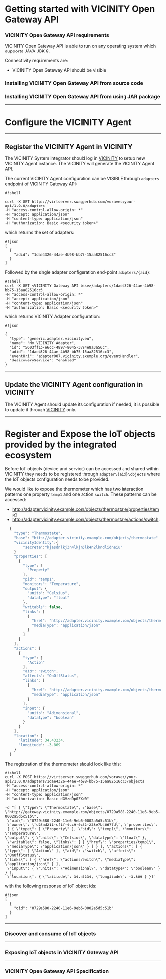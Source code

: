 # Getting started with VICINITY Open Gateway API #

### VICINITY Open Gateway API requirements ###
VICINITY Open Gateway API is able to run on any operating system which supports JAVA JDK 8.

Connectivity requirements are:
* VICINITY Open Gateway API should be visible  


### Installing VICINITY Open Gateway API from source code ###

### Installing VICINITY Open Gateway API from using JAR package ###

***
# Configure the VICINITY Agent #
------
## Register the VICINITY Agent in VICINITY ##
The VICINITY System integrator should log in [VICINITY](http://vicinity.bavenir.eu) to setup new VICINITY Agent instance. The VICINITY will generate the VICINITY Agent API.

The current VICINITY Agent configuration can be VISIBLE through `adapters` endpoint of VICINITY Gateway API:
```
#!shell

curl -X GET https://virtserver.swaggerhub.com/voravec/your-api/1.0.0/adapters 
-H "access-control-allow-origin: *" 
-H "accept: application/json" 
-H "content-type: application/json" 
-H "authorization: Basic <security token>"
```
which returns the set of adapters:
```
#!json
[
  {
    "adid": "1dae4326-44ae-4b98-bb75-15aa82516cc3"
  }
]
```
Followed by the single adapter configuration end-point `adapters/{aid}`:
```
#!shell
curl -X GET <VICINITY Gateway API base>/adapters/1dae4326-44ae-4b98-bb75-15aa82516cc3 
-H "access-control-allow-origin: *" 
-H "accept: application/json" 
-H "content-type: application/json" 
-H "authorization: Basic <security token>"
```
which returns VICINITY Adapter configuration:
```
#!json

{
  "type": "generic.adapter.vicinity.eu",
  "name": "My VICINITY Adapter",
  "id": "5603ff1b-e6cc-4897-8045-3724e8a3a56c",
  "adid": "1dae4326-44ae-4b98-bb75-15aa82516cc3",
  "eventUri": "adapter007.vicinity.exemple.org/eventHandler",
  "desicoveryService": "enabled"
}
```
***
## Update the VICINITY Agent configuration in VICINITY ##
The VICINITY Agent should update its configuration if needed, it is possible to update it through [VICINITY](http://vicinity.bavenir.eu) only.

***
# Register and Expose the IoT objects provided by the integrated ecosystem #
Before IoT objects (device and service) can be accessed and shared within VICINITY they needs to be registered through `adapter\{aid}\objects` where the IoT objects configuration needs to be provided.

We would like to expose the thermometer which has two interaction patterns one property `temp1` and one action `switch`. These patterns can be accessed:
* http://adapter.vicinity.example.com/objects/thermostate/properties/temp1
* http://adapter.vicinity.example.com/objects/thermostate/actions/switch.


```javascript
  {
    "type": "Thermostate",
    "base": "http://adapter.vicinity.example.com/objects/thermostate"
    "vicinityIdentity":{
        "secrete":"kjasdnlkj3n4lkjn3lk4n2lkndlidneiu"
    }
    "properties": [
      {
        "type": [
          "Property"
        ],
        "pid": "temp1",
        "monitors": "Temperature",
        "output": {
          "units": "Celsius",
          "datatype": "float"
        },
        "writable": false,
        "links": [
          {
            "href": "http://adapter.vicinity.example.com/objects/thermostate/properties/temp1",
            "mediaType": "application/json"
          }
        ]
      }
    ],
    "actions": [
      {
        "type": [
          "Action"
        ],
        "aid": "switch",
        "affects": "OnOffStatus",
        "links": [
          {
            "href": "http://adapter.vicinity.example.com/objects/thermostate/actions/switch",
            "mediaType": "application/json"
          }
        ],
        "input": {
          "units": "Adimensional",
          "datatype": "boolean"
        }
      }
    ],
    "location": {
      "latitude": 34.43234,
      "longitude": -3.869
    }
  }

```
The registration of the thermometer should look like this:

```
#!shell
curl -X POST https://virtserver.swaggerhub.com/voravec/your-api/1.0.0/adapters/1dae4326-44ae-4b98-bb75-15aa82516cc3/objects 
-H "access-control-allow-origin: *" 
-H "accept: application/json" 
-H "content-type: application/json" 
-H "authorization: Basic dGVzdDp0ZXN0" 

-d "[ { \"type\": \"Thermostate\", \"base\": \"http://gateway.vicinity.example.com/objects/0729a580-2240-11e6-9eb5-0002a5d5c51b\",
 \"oid\": \"0729a580-2240-11e6-9eb5-0002a5d5c51b\",
 \"owner\": \"d27ad211-cf1f-4cc9-9c22-238e7b46677d\", \"properties\":
 [ { \"type\": [ \"Property\" ], \"pid\": \"temp1\", \"monitors\": \"Temperature\",
\"output\": { \"units\": \"Celsius\", \"datatype\": \"float\" },
 \"writable\": false, \"links\": [ { \"href\": \"properties/temp1\",
 \"mediaType\": \"application/json\" } ] } ], \"actions\": [ { \"type\": [ \"Action\" ], \"aid\": \"switch\", \"affects\": \"OnOffStatus\", 
\"links\": [ { \"href\": \"actions/switch\", \"mediaType\": \"application/json\" } ],
 \"input\": { \"units\": \"Adimensional\", \"datatype\": \"boolean\" } } ],
 \"location\": { \"latitude\": 34.43234, \"longitude\": -3.869 } }]"
```
with the following response of IoT object ids:
```
#!json
[
  {
    "oid": "0729a580-2240-11e6-9eb5-0002a5d5c51b"
  }
]
```


***
### Discover and consume of IoT objects ###


***
### Exposing IoT objects in VICINITY Gateway API ###


***
### VICINITY Open Gateway API Specification ###